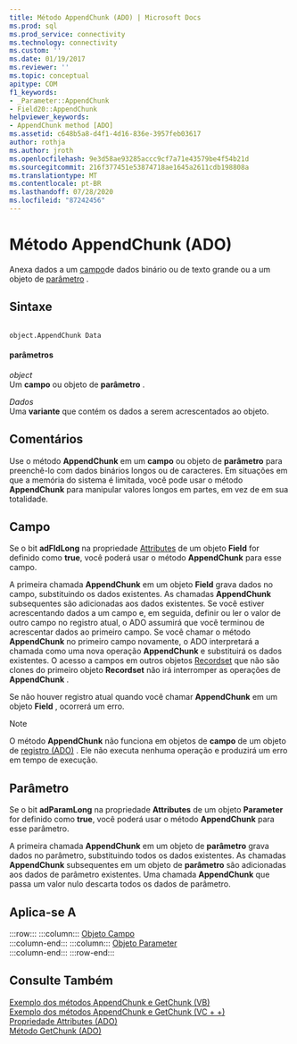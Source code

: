 ```yaml
---
title: Método AppendChunk (ADO) | Microsoft Docs
ms.prod: sql
ms.prod_service: connectivity
ms.technology: connectivity
ms.custom: ''
ms.date: 01/19/2017
ms.reviewer: ''
ms.topic: conceptual
apitype: COM
f1_keywords:
- _Parameter::AppendChunk
- Field20::AppendChunk
helpviewer_keywords:
- AppendChunk method [ADO]
ms.assetid: c648b5a8-d4f1-4d16-836e-3957feb03617
author: rothja
ms.author: jroth
ms.openlocfilehash: 9e3d58ae93285accc9cf7a71e43579be4f54b21d
ms.sourcegitcommit: 216f377451e53874718ae1645a2611cdb198808a
ms.translationtype: MT
ms.contentlocale: pt-BR
ms.lasthandoff: 07/28/2020
ms.locfileid: "87242456"
---
```

# <a name="appendchunk-method-ado"></a>Método AppendChunk (ADO)
Anexa dados a um [campo](../../../ado/reference/ado-api/field-object.md)de dados binário ou de texto grande ou a um objeto de [parâmetro](../../../ado/reference/ado-api/parameter-object.md) .  
  
## <a name="syntax"></a>Sintaxe  
  
```  
  
object.AppendChunk Data  
```  
  
#### <a name="parameters"></a>parâmetros  
 *object*  
 Um **campo** ou objeto de **parâmetro** .  
  
 *Dados*  
 Uma **variante** que contém os dados a serem acrescentados ao objeto.  
  
## <a name="remarks"></a>Comentários  
 Use o método **AppendChunk** em um **campo** ou objeto de **parâmetro** para preenchê-lo com dados binários longos ou de caracteres. Em situações em que a memória do sistema é limitada, você pode usar o método **AppendChunk** para manipular valores longos em partes, em vez de em sua totalidade.  
  
## <a name="field"></a>Campo  
 Se o bit **adFldLong** na propriedade [Attributes](../../../ado/reference/ado-api/attributes-property-ado.md) de um objeto **Field** for definido como **true**, você poderá usar o método **AppendChunk** para esse campo.  
  
 A primeira chamada **AppendChunk** em um objeto **Field** grava dados no campo, substituindo os dados existentes. As chamadas **AppendChunk** subsequentes são adicionadas aos dados existentes. Se você estiver acrescentando dados a um campo e, em seguida, definir ou ler o valor de outro campo no registro atual, o ADO assumirá que você terminou de acrescentar dados ao primeiro campo. Se você chamar o método **AppendChunk** no primeiro campo novamente, o ADO interpretará a chamada como uma nova operação **AppendChunk** e substituirá os dados existentes. O acesso a campos em outros objetos [Recordset](../../../ado/reference/ado-api/recordset-object-ado.md) que não são clones do primeiro objeto **Recordset** não irá interromper as operações de **AppendChunk** .  
  
 Se não houver registro atual quando você chamar **AppendChunk** em um objeto **Field** , ocorrerá um erro.  
  
> [!NOTE]
>  O método **AppendChunk** não funciona em objetos de **campo** de um objeto de [registro (ADO)](../../../ado/reference/ado-api/record-object-ado.md) . Ele não executa nenhuma operação e produzirá um erro em tempo de execução.  
  
## <a name="parameter"></a>Parâmetro  
 Se o bit **adParamLong** na propriedade **Attributes** de um objeto **Parameter** for definido como **true**, você poderá usar o método **AppendChunk** para esse parâmetro.  
  
 A primeira chamada **AppendChunk** em um objeto de **parâmetro** grava dados no parâmetro, substituindo todos os dados existentes. As chamadas **AppendChunk** subsequentes em um objeto de **parâmetro** são adicionadas aos dados de parâmetro existentes. Uma chamada **AppendChunk** que passa um valor nulo descarta todos os dados de parâmetro.  
  
## <a name="applies-to"></a>Aplica-se A  

:::row:::
    :::column:::
        [Objeto Campo](../../../ado/reference/ado-api/field-object.md)  
    :::column-end:::
    :::column:::
        [Objeto Parameter](../../../ado/reference/ado-api/parameter-object.md)  
    :::column-end:::
:::row-end:::

## <a name="see-also"></a>Consulte Também  
 [Exemplo dos métodos AppendChunk e GetChunk (VB)](../../../ado/reference/ado-api/appendchunk-and-getchunk-methods-example-vb.md)   
 [Exemplo dos métodos AppendChunk e GetChunk (VC + +)](../../../ado/reference/ado-api/appendchunk-and-getchunk-methods-example-vc.md)   
 [Propriedade Attributes (ADO)](../../../ado/reference/ado-api/attributes-property-ado.md)   
 [Método GetChunk (ADO)](../../../ado/reference/ado-api/getchunk-method-ado.md)
